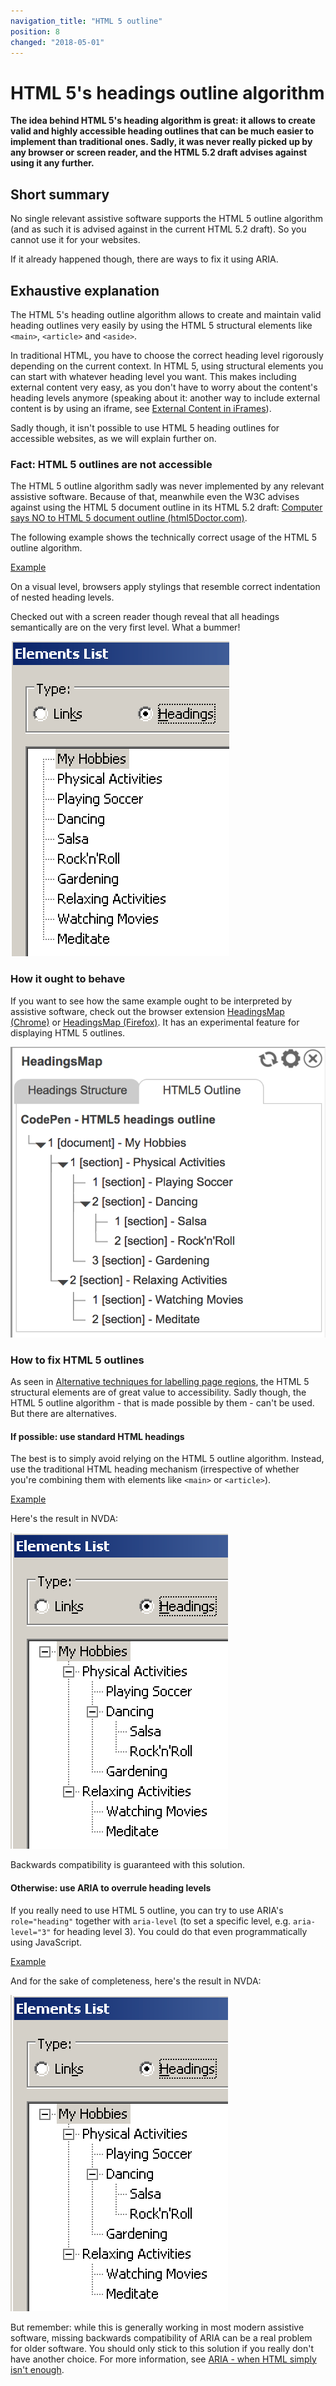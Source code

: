 ```yaml
---
navigation_title: "HTML 5 outline"
position: 8
changed: "2018-05-01"
---
```


# HTML 5's headings outline algorithm

**The idea behind HTML 5's heading algorithm is great: it allows to create valid and highly accessible heading outlines that can be much easier to implement than traditional ones. Sadly, it was never really picked up by any browser or screen reader, and the HTML 5.2 draft advises against using it any further.**

## Short summary

No single relevant assistive software supports the HTML 5 outline algorithm (and as such it is advised against in the current HTML 5.2 draft). So you cannot use it for your websites.

If it already happened though, there are ways to fix it using ARIA.

## Exhaustive explanation

The HTML 5's heading outline algorithm allows to create and maintain valid heading outlines very easily by using the HTML 5 structural elements like `<main>`, `<article>` and `<aside>`.

In traditional HTML, you have to choose the correct heading level rigorously depending on the current context. In HTML 5, using structural elements you can start with whatever heading level you want. This makes including external content very easy, as you don't have to worry about the content's heading levels anymore (speaking about it: another way to include external content is by using an iframe, see [External Content in iFrames](/examples/headings/iframes)).

Sadly though, it isn't possible to use HTML 5 heading outlines for accessible websites, as we will explain further on.

### Fact: HTML 5 outlines are not accessible

The HTML 5 outline algorithm sadly was never implemented by any relevant assistive software. Because of that, meanwhile even the W3C advises against using the HTML 5 document outline in its HTML 5.2 draft: [Computer says NO to HTML 5 document outline (html5Doctor.com)](http://html5doctor.com/computer-says-no-to-html5-document-outline/).

The following example shows the technically correct usage of the HTML 5 outline algorithm.

[Example](_examples/html-5-headings-outline)

On a visual level, browsers apply stylings that resemble correct indentation of nested heading levels.

Checked out with a screen reader though reveal that all headings semantically are on the very first level. What a bummer!

![HTML 5 heading outline in NVDA](_media/html5-heading-outline-in-nvda.png)

### How it ought to behave

If you want to see how the same example ought to be interpreted by assistive software, check out the browser extension [HeadingsMap (Chrome)](https://chrome.google.com/webstore/detail/headingsmap/flbjommegcjonpdmenkdiocclhjacmbi) or [HeadingsMap (Firefox)](https://addons.mozilla.org/en-US/firefox/addon/headingsmap/). It has an experimental feature for displaying HTML 5 outlines.

![HeadingMap's experimental HTML 5 outline](_media/headingmaps-experimental-html5-outline.png)

### How to fix HTML 5 outlines

As seen in [Alternative techniques for labelling page regions](/examples/headings/alternative-techniques), the HTML 5 structural elements are of great value to accessibility. Sadly though, the HTML 5 outline algorithm - that is made possible by them - can't be used. But there are alternatives.

#### If possible: use standard HTML headings

The best is to simply avoid relying on the HTML 5 outline algorithm. Instead, use the traditional HTML heading mechanism (irrespective of whether you're combining them with elements like `<main>` or `<article>`).

[Example](_examples/html-5-headings-outline-with-traditionally-numbered-headings)

Here's the result in NVDA:

![Result in NVDA with traditional headings](_media/result-in-nvda-with-traditional-headings.png)

Backwards compatibility is guaranteed with this solution.

#### Otherwise: use ARIA to overrule heading levels

If you really need to use HTML 5 outline, you can try to use ARIA's `role="heading"` together with `aria-level` (to set a specific level, e.g. `aria-level="3"` for heading level 3). You could do that even programmatically using JavaScript.

[Example](_examples/html-5-headings-outline-with-aria-level-fixes)

And for the sake of completeness, here's the result in NVDA:

![Result in NVDA with ARIA](_media/result-in-nvda-with-aria.png)

But remember: while this is generally working in most modern assistive software, missing backwards compatibility of ARIA can be a real problem for older software. You should only stick to this solution if you really don't have another choice. For more information, see [ARIA - when HTML simply isn't enough](/knowledge/aria).